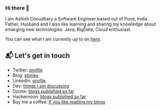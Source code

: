 ### Hi there 👋

I am Ashish Choudhary a Software Engineer based out of Pune, India. Father, Husband and I also like learning and sharing my knowledge about emerging new technologies. Java, BigData, Cloud enthusiast.

You can see what I am currently up to on [here](https://ashish-choudhary.medium.com/).

## 📬 Let's get in touch

- Twitter: [profile](https://twitter.com/iASHeeesh)
- Blog: [stories](https://ashish-choudhary.medium.com/)
- LinkedIn: [profile](https://www.linkedin.com/in/ashish-choudhary)
- Dev: [things I am discussing](https://dev.to/yrashish)
- Dzone: [blogs publsihed so far](https://dzone.com/users/4465774/userac.html)
- Hackernoon: [blogs publsihed so far](https://hackernoon.com/u/iashish)
- Buy me a coffee: [If you like reading my blogs](https://www.buymeacoffee.com/meashish)
